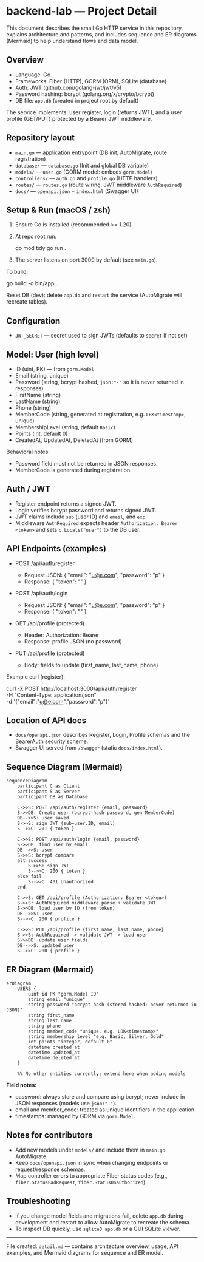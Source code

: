 # backend-lab — Project Detail

This document describes the small Go HTTP service in this repository, explains architecture and patterns, and includes sequence and ER diagrams (Mermaid) to help understand flows and data model.

## Overview

- Language: Go
- Frameworks: Fiber (HTTP), GORM (ORM), SQLite (database)
- Auth: JWT (github.com/golang-jwt/jwt/v5)
- Password hashing: bcrypt (golang.org/x/crypto/bcrypt)
- DB file: `app.db` (created in project root by default)

The service implements: user register, login (returns JWT), and a user profile (GET/PUT) protected by a Bearer JWT middleware.

## Repository layout

- `main.go` — application entrypoint (DB init, AutoMigrate, route registration)
- `database/` — `database.go` (Init and global DB variable)
- `models/` — `user.go` (GORM model: embeds `gorm.Model`)
- `controllers/` — `auth.go` and `profile.go` (HTTP handlers)
- `routes/` — `routes.go` (route wiring, JWT middleware `AuthRequired`)
- `docs/` — `openapi.json` + `index.html` (Swagger UI)

## Setup & Run (macOS / zsh)

1. Ensure Go is installed (recommended >= 1.20).
2. At repo root run:

   go mod tidy
   go run .

3. The server listens on port 3000 by default (see `main.go`).

To build:

go build -o bin/app .

Reset DB (dev): delete `app.db` and restart the service (AutoMigrate will recreate tables).

## Configuration

- `JWT_SECRET` — secret used to sign JWTs (defaults to `secret` if not set)

## Model: User (high level)

- ID (uint, PK) — from `gorm.Model`
- Email (string, unique)
- Password (string, bcrypt hashed, `json:"-"` so it is never returned in responses)
- FirstName (string)
- LastName (string)
- Phone (string)
- MemberCode (string, generated at registration, e.g. `LBK<timestamp>`, unique)
- MembershipLevel (string, default `Basic`)
- Points (int, default 0)
- CreatedAt, UpdatedAt, DeletedAt (from GORM)

Behavioral notes:

- Password field must not be returned in JSON responses.
- MemberCode is generated during registration.

## Auth / JWT

- Register endpoint returns a signed JWT.
- Login verifies bcrypt password and returns signed JWT.
- JWT claims include `sub` (user ID) and `email`, and `exp`.
- Middleware `AuthRequired` expects header `Authorization: Bearer <token>` and sets `c.Locals("user")` to the DB user.

## API Endpoints (examples)

- POST /api/auth/register

  - Request JSON: { "email": "u@e.com", "password": "p" }
  - Response: { "token": "<jwt>" }

- POST /api/auth/login

  - Request JSON: { "email": "u@e.com", "password": "p" }
  - Response: { "token": "<jwt>" }

- GET /api/profile (protected)

  - Header: Authorization: Bearer <token>
  - Response: profile JSON (no password)

- PUT /api/profile (protected)
  - Body: fields to update (first_name, last_name, phone)

Example curl (register):

curl -X POST http://localhost:3000/api/auth/register \
 -H "Content-Type: application/json" \
 -d '{"email":"u@e.com","password":"p"}'

## Location of API docs

- `docs/openapi.json` describes Register, Login, Profile schemas and the BearerAuth security scheme.
- Swagger UI served from `/swagger` (static `docs/index.html`).

## Sequence Diagram (Mermaid)

```mermaid
sequenceDiagram
    participant C as Client
    participant S as Server
    participant DB as Database

    C->>S: POST /api/auth/register {email, password}
    S->>DB: Create user (bcrypt-hash password, gen MemberCode)
    DB-->>S: user saved
    S->>S: sign JWT (sub=user.ID, email)
    S-->>C: 201 { token }

    C->>S: POST /api/auth/login {email, password}
    S->>DB: find user by email
    DB-->>S: user
    S->>S: bcrypt compare
    alt success
        S->>S: sign JWT
        S-->>C: 200 { token }
    else fail
        S-->>C: 401 Unauthorized
    end

    C->>S: GET /api/profile (Authorization: Bearer <token>)
    S->>S: AuthRequired middleware parse + validate JWT
    S->>DB: load user by ID (from token)
    DB-->>S: user
    S-->>C: 200 { profile }

    C->>S: PUT /api/profile {first_name, last_name, phone}
    S->>S: AuthRequired -> validate JWT -> load user
    S->>DB: update user fields
    DB-->>S: updated user
    S-->>C: 200 { profile }
```

## ER Diagram (Mermaid)

```mermaid
erDiagram
    USERS {
        uint id PK "gorm.Model ID"
        string email "unique"
        string password "bcrypt-hash (stored hashed; never returned in JSON)"
        string first_name
        string last_name
        string phone
        string member_code "unique, e.g. LBK<timestamp>"
        string membership_level "e.g. Basic, Silver, Gold"
        int points "integer, default 0"
        datetime created_at
        datetime updated_at
        datetime deleted_at
    }

    %% No other entities currently; extend here when adding models
```

**Field notes:**

- password: always store and compare using bcrypt; never include in JSON responses (models use `json:"-"`).
- email and member_code: treated as unique identifiers in the application.
- timestamps: managed by GORM via `gorm.Model`.

## Notes for contributors

- Add new models under `models/` and include them in `main.go` AutoMigrate.
- Keep `docs/openapi.json` in sync when changing endpoints or request/response schemas.
- Map controller errors to appropriate Fiber status codes (e.g., `fiber.StatusBadRequest`, `fiber.StatusUnauthorized`).

## Troubleshooting

- If you change model fields and migrations fail, delete `app.db` during development and restart to allow AutoMigrate to recreate the schema.
- To inspect DB quickly, use `sqlite3 app.db` or a GUI SQLite viewer.

---

File created: `detail.md` — contains architecture overview, usage, API examples, and Mermaid diagrams for sequence and ER model.
